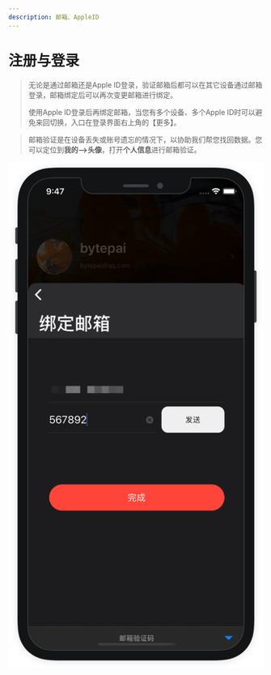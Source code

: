 ```yaml
---
description: 邮箱、AppleID
---
```


# 注册与登录

> 无论是通过邮箱还是Apple ID登录，验证邮箱后都可以在其它设备通过邮箱登录，邮箱绑定后可以再次变更邮箱进行绑定。
>
> 使用Apple ID登录后再绑定邮箱，当您有多个设备、多个Apple ID时可以避免来回切换，入口在登录界面右上角的【更多】。

> 邮箱验证是在设备丢失或账号遗忘的情况下，以协助我们帮您找回数据。您可以定位到**我的--&gt;头像**，打开**个人信息**进行邮箱验证。



![](../.gitbook/assets/bang-ding-you-xiang.png)

